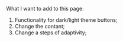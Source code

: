 What I want to add to this page:

1. Functionality for dark/light theme buttons;
2. Change the contant;
3. Change a steps of adaptivity;